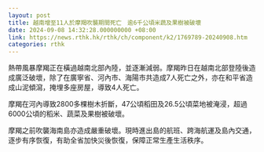 ```yaml
---
layout: post
title: 越南增至11人於摩羯吹襲期間死亡　逾6千公頃米蔬及果樹被破壞
date: 2024-09-08 14:32:28.000000000 +08:00
link: https://news.rthk.hk/rthk/ch/component/k2/1769789-20240908.htm
categories: rthk
---
```


熱帶風暴摩羯正在橫過越南北部內陸，並逐漸減弱。摩羯昨日在越南北部登陸後造成廣泛破壞，除了在廣寧省、河內市、海陽市共造成7人死亡之外，亦在和平省造成山泥傾瀉，掩埋多座房屋，導致4人死亡。

摩羯在河內導致2800多棵樹木折斷，47公頃稻田及26.5公頃菜地被淹浸，超過6000公頃的稻米、蔬菜及果樹被破壞。

摩羯之前吹襲海南島亦造成嚴重破壞。現時進出島的航班、跨海航運及島內交通，逐步有序恢復，有助全省加快災後恢復，保障正常生產生活秩序。
